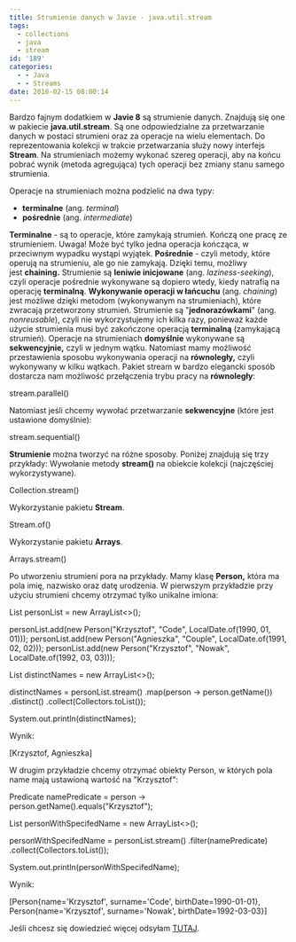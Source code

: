 ```yaml
---
title: Strumienie danych w Javie - java.util.stream
tags:
  - collections
  - java
  - stream
id: '189'
categories:
  - - Java
  - - Streams
date: 2016-02-15 08:00:14
---
```


Bardzo fajnym dodatkiem w **Javie 8** są strumienie danych. Znajdują się one w pakiecie **java.util.stream**. Są one odpowiedzialne za przetwarzanie danych w postaci strumieni oraz za operacje na wielu elementach. Do reprezentowania kolekcji w trakcie przetwarzania służy nowy interfejs **Stream<T>**. Na strumieniach możemy wykonać szereg operacji, aby na końcu pobrać wynik (metoda agregująca) tych operacji bez zmiany stanu samego strumienia.
<!-- more -->
Operacje na strumieniach można podzielić na dwa typy:

*   **terminalne** (ang. _terminal_)
*   **pośrednie** (ang. _intermediate_)

**Terminalne** - są to operacje, które zamykają strumień. Kończą one pracę ze strumieniem. Uwaga! Może być tylko jedna operacja kończąca, w przeciwnym wypadku wystąpi wyjątek. **Pośrednie** \- czyli metody, które operują na strumieniu, ale go nie zamykają. Dzięki temu, możliwy jest **chaining.** Strumienie są **leniwie inicjowane** (ang. _laziness-seeking_), czyli operacje pośrednie wykonywane są dopiero wtedy, kiedy natrafią na operację **terminalną**. **Wykonywanie operacji w łańcuchu** (ang. _chaining_) jest możliwe dzięki metodom (wykonywanym na strumieniach), które zwracają przetworzony strumień. Strumienie są "**jednorazówkami**" (ang. _nonreusable_), czyli nie wykorzystujemy ich kilka razy, ponieważ każde użycie strumienia musi być zakończone operacją **terminalną** (zamykającą strumień). Operacje na strumieniach **domyślnie** wykonywane są **sekwencyjnie,** czyli w jednym wątku. Natomiast mamy możliwość przestawienia sposobu wykonywania operacji na **równoległy,** czyli wykonywany w kilku wątkach. Pakiet stream w bardzo elegancki sposób dostarcza nam możliwość przełączenia trybu pracy na **równoległy**:

stream.parallel()

Natomiast jeśli chcemy wywołać przetwarzanie **sekwencyjne** (które jest ustawione domyślnie):

stream.sequential()

**Strumienie** można tworzyć na różne sposoby. Poniżej znajdują się trzy przykłady: Wywołanie metody **stream()** na obiekcie kolekcji (najczęściej wykorzystywane).

Collection.stream()

Wykorzystanie pakietu **Stream**.

Stream.of()

Wykorzystanie pakietu **Arrays**.

Arrays.stream()

Po utworzeniu strumieni pora na przykłady. Mamy klasę **Person,** która ma pola imię, nazwisko oraz datę urodzenia. W pierwszym przykładzie przy użyciu strumieni chcemy otrzymać tylko unikalne imiona:

List<Person> personList = new ArrayList<>();

personList.add(new Person("Krzysztof", "Code", LocalDate.of(1990, 01, 01)));
personList.add(new Person("Agnieszka", "Couple", LocalDate.of(1991, 02, 02)));
personList.add(new Person("Krzysztof", "Nowak", LocalDate.of(1992, 03, 03)));


List<String> distinctNames = new ArrayList<>();

distinctNames = personList.stream()
        .map(person -> person.getName())
        .distinct()
        .collect(Collectors.toList());

System.out.println(distinctNames);

Wynik:

\[Krzysztof, Agnieszka\]

W drugim przykładzie chcemy otrzymać obiekty Person, w których pola name mają ustawioną wartość na "Krzysztof":

Predicate<Person> namePredicate = person -> person.getName().equals("Krzysztof");

List<Person> personWithSpecifedName = new ArrayList<>();

personWithSpecifedName = personList.stream()
        .filter(namePredicate)
        .collect(Collectors.toList());

System.out.println(personWithSpecifedName);

Wynik:

\[Person{name='Krzysztof', surname='Code', birthDate=1990-01-01}, Person{name='Krzysztof', surname='Nowak', birthDate=1992-03-03}\]

Jeśli chcesz się dowiedzieć więcej odsyłam [TUTAJ](https://docs.oracle.com/javase/8/docs/api/java/util/stream/package-summary.html).